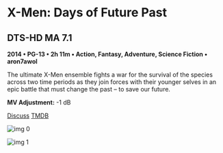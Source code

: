 # X-Men: Days of Future Past

## DTS-HD MA 7.1

**2014 • PG-13 • 2h 11m • Action, Fantasy, Adventure, Science Fiction • aron7awol**

The ultimate X-Men ensemble fights a war for the survival of the species across two time periods as they join forces with their younger selves in an epic battle that must change the past – to save our future.

**MV Adjustment:** -1 dB

[Discuss](https://www.avsforum.com/threads/bass-eq-for-filtered-movies.2995212/post-57838182)  [TMDB](127585)

![img 0](https://i.imgur.com/J1CRFZv.jpg)

![img 1](https://i.imgur.com/ILyjJPT.jpg)

